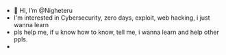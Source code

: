- 👋 Hi, I’m @Nigheteru
- I'm interested in Cybersecurity, zero days, exploit, web hacking, i just wanna learn
- pls help me, if u know how to know, tell me, i wanna learn and help other ppls.
- 
